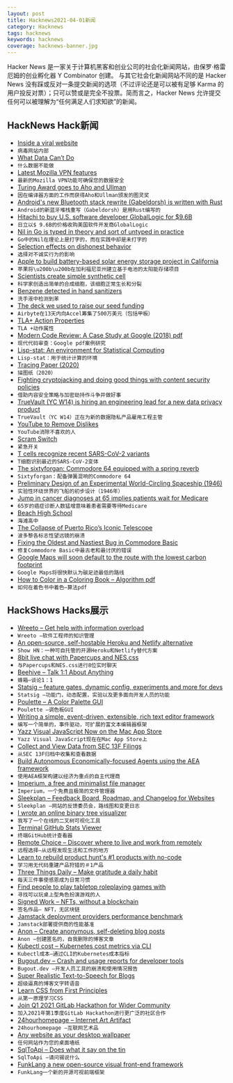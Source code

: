 ```yaml
---
layout: post
title: Hacknews2021-04-01新闻
category: Hacknews
tags: hacknews
keywords: hacknews
coverage: hacknews-banner.jpg
---
```


Hacker News 是一家关于计算机黑客和创业公司的社会化新闻网站，由保罗·格雷厄姆的创业孵化器 Y Combinator 创建。
与其它社会化新闻网站不同的是 Hacker News 没有踩或反对一条提交新闻的选项（不过评论还是可以被有足够 Karma 的用户投反对票）；只可以赞或是完全不投票。简而言之，Hacker News 允许提交任何可以被理解为“任何满足人们求知欲”的新闻。

## HackNews Hack新闻


- [Inside a viral website](https://notfunatparties.substack.com/p/inside-a-viral-website)
- `病毒网站内部`
- [What Data Can’t Do](https://www.newyorker.com/magazine/2021/03/29/what-data-cant-do)
- `什么数据不能做`
- [Latest Mozilla VPN features](https://blog.mozilla.org/blog/2021/03/30/latest-mozilla-vpn-features-keep-your-data-safe/)
- `最新的Mozilla VPN功能可确保您的数据安全`
- [Turing Award goes to Aho and Ullman](https://www.nytimes.com/2021/03/31/technology/turing-award-aho-ullman.html)
- `因在编译器方面的工作而获得Aho和Ullman颁发的图灵奖`
- [Android's new Bluetooth stack rewrite (Gabeldorsh) is written with Rust](https://android.googlesource.com/platform/system/bt/+/master/gd/rust/)
- `Android的新蓝牙堆栈重写（Gabeldorsh）是用Rust编写的`
- [Hitachi to buy U.S. software developer GlobalLogic for $9.6B](https://www.reuters.com/article/us-hitachi-globallogic/hitachi-to-buy-u-s-software-developer-globallogic-for-9-6-billion-idUSKBN2BN0ED)
- `日立以$ 9.6B的价格收购美国软件开发商GlobalLogic`
- [Nil in Go is typed in theory and sort of untyped in practice](https://utcc.utoronto.ca/~cks/space/blog/programming/GoNilIsTypedSortOf)
- `Go中的Nil在理论上是打字的，而在实践中却是未打字的`
- [Selection effects on dishonest behavior](http://journal.sjdm.org/20/200824b/jdm200824b.html)
- `选择对不诚实行为的影响`
- [Apple to build battery-based solar energy storage project in California](https://www.reuters.com/article/us-apple-environment-idUSKBN2BN206)
- `苹果将\u200b\u200b在加利福尼亚州建立基于电池的太阳能存储项目`
- [Scientists create simple synthetic cell](https://www.nist.gov/news-events/news/2021/03/scientists-create-simple-synthetic-cell-grows-and-divides-normally)
- `科学家创造出简单的合成细胞，该细胞正常生长和分裂`
- [Benzene detected in hand sanitizers](https://www.valisure.com/blog/valisure-news/valisure-detects-benzene-in-hand-sanitizers/)
- `洗手液中检测到苯`
- [The deck we used to raise our seed funding](https://airbyte.io/articles/our-story/the-deck-we-used-to-raise-our-seed-with-accel-in-13-days/)
- `Airbyte在13天内向Accel筹集了500万美元（包括甲板）`
- [TLA+ Action Properties](https://www.hillelwayne.com/post/action-properties/)
- `TLA +动作属性`
- [Modern Code Review: A Case Study at Google (2018) pdf](https://sback.it/publications/icse2018seip.pdf)
- `现代代码审查：Google pdf案例研究`
- [Lisp-stat: An environment for Statistical Computing](https://lisp-stat.dev/)
- `Lisp-stat：用于统计计算的环境`
- [Tracing Paper (2020)](https://logicmag.io/security/tracing-paper/)
- `描图纸（2020）`
- [Fighting cryptojacking and doing good things with content security policies](https://www.troyhunt.com/i-now-own-the-coinhive-domain-heres-how-im-fighting-cryptojacking-and-doing-good-things-with-content-security-policies/)
- `借助内容安全策略与加密劫持作斗争并做好事`
- [TrueVault (YC W14) is hiring an engineering lead for a new data privacy product](https://www.ycombinator.com/companies/628/jobs/oc7r6dIgO-engineering-lead)
- `TrueVault（YC W14）正在为新的数据隐私产品雇用工程主管`
- [YouTube to Remove Dislikes](https://twitter.com/YouTube/status/1376942486594150405)
- `YouTube消除不喜欢的人`
- [Scram Switch](http://www.catb.org/jargon/html/S/scram-switch.html)
- `紧急开关`
- [T cells recognize recent SARS-CoV-2 variants](https://www.nih.gov/news-events/news-releases/t-cells-recognize-recent-sars-cov-2-variants)
- `T细胞识别最近的SARS-CoV-2变体`
- [The sixtyforgan: Commodore 64 equipped with a spring reverb](https://www.linusakesson.net/sixtyforgan/index.php)
- `Sixtyforgan：配备弹簧混响的Commodore 64`
- [Preliminary Design of an Experimental World-Circling Spaceship (1946)](https://www.rand.org/pubs/special_memoranda/SM11827.html)
- `实验性环绕世界的飞船的初步设计（1946年）`
- [Jump in cancer diagnoses at 65 implies patients wait for Medicare](http://med.stanford.edu/news/all-news/2021/03/Cancer-diagnoses-implies-patients-wait-for-Medicare.html)
- `65岁的癌症诊断人数猛增意味着患者需要等待Medicare`
- [Beach High School](http://www2.cruzio.com/~beachhi/graduation.html)
- `海滩高中`
- [The Collapse of Puerto Rico’s Iconic Telescope](https://www.newyorker.com/magazine/2021/04/05/the-collapse-of-puerto-ricos-iconic-telescope)
- `波多黎各标志性望远镜的崩溃`
- [Fixing the Oldest and Nastiest Bug in Commodore Basic](https://c65gs.blogspot.com/2021/03/guest-post-from-bitshifter-fixing.html)
- `修复Commodore Basic中最古老和最讨厌的错误`
- [Google Maps will soon default to the route with the lowest carbon footprint](https://blog.google/products/maps/redefining-what-map-can-be-new-information-and-ai)
- `Google Maps将很快默认为碳足迹最低的路线`
- [How to Color in a Coloring Book – Algorithm pdf](https://web.media.mit.edu/~lieber/Publications/Coloring-Book.pdf)
- `如何在着色书中着色–算法pdf`


## HackShows Hacks展示

- [ Wreeto – Get help with information overload](https://wreeto.com)
- `Wreeto –软件工程师的知识管理`
- [ An open-source, self-hostable Heroku and Netlify alternative](https://coollabs.io/coolify)
- `Show HN：一种可自托管的开源Heroku和Netlify替代方案`
- [ 8bit live chat with Papercups and NES.css](https://papercups-io.github.io/chat-builder/nes/)
- `与Papercups和NES.css进行8位实时聊天`
- [ Beehive – Talk 1:1 About Anything](https://www.askbeehive.com/)
- `蜂箱–谈论1：1`
- [ Statsig – feature gates, dynamic config, experiments and more for devs](https://statsig.com)
- `Statsig –功能门，动态配置，实验以及更多面向开发人员的功能`
- [ Poulette – A Color Palette GUI](https://github.com/grgrdvrt/poulette)
- `Poulette –调色板GUI`
- [ Writing a simple, event-driven, extensible, rich text editor framework](https://github.com/simplygreatwork/textbase)
- `编写一个简单的，事件驱动，可扩展的富文本编辑器框架`
- [ Yazz Visual JavaScript Now on the Mac App Store](https://apps.apple.com/gb/app/visual-javascript/id1551448939?mt=12)
- `Yazz Visual JavaScript现在在Mac App Store上`
- [ Collect and View Data from SEC 13F Filings](https://github.com/toddwschneider/sec-13f-filings)
- `从SEC 13F归档中收集和查看数据`
- [ Build Autonomous Economically-focused Agents using the AEA framework](https://github.com/fetchai/agents-aea)
- `使用AEA框架构建以经济为重点的自主代理商`
- [ Imperium, a free and minimalist file manager](https://www.dreamcrafter.dev/)
- `Imperium，一个免费且极简的文件管理器`
- [ Sleekplan – Feedback Board, Roadmap, and Changelog for Websites](https://sleekplan.com/?v=2)
- `Sleekplan –网站的反馈委员会，路线图和变更日志`
- [ I wrote an online binary tree visualizer](https://binary-tree-visualizer.vercel.app/)
- `我写了一个在线的二叉树可视化工具`
- [ Terminal GitHub Stats Viewer](https://github.com/irevenko/octotui)
- `终端GitHub统计查看器`
- [ Remote Choice – Discover where to live and work from remotely](https://remotechoice.co/)
- `远程选择–从远程发现生活和工作的地方`
- [ Learn to rebuild product hunt's #1 products with no-code](https://superbuild.io/newsletter)
- `学习用无代码重建产品狩猎的＃1产品`
- [ Three Things Daily – Make gratitude a daily habit](https://threethingsdaily.xyz)
- `每天三件事使感恩成为日常习惯`
- [ Find people to play tabletop roleplaying games with](https://roleplayful.com/)
- `寻找可以玩桌上型角色扮演游戏的人`
- [ Signed Work – NFTs, without a blockchain](https://signed.work/)
- `签名作品– NFT，无区块链`
- [ Jamstack deployment providers performance benchmark](https://jamstackdeploy.com)
- `Jamstack部署提供商的性能基准`
- [ Anon – Create anonymous, self-deleting blog posts](https://anon.sharehub.live)
- `Anon –创建匿名的，自我删除的博客文章`
- [ Kubectl cost – Kubernetes cost metrics via CLI](https://github.com/kubecost/kubectl-cost)
- `Kubectl成本–通过CLI的Kubernetes成本指标`
- [ Bugout.dev – Crash and usage reports for developer tools](item?id=26652065)
- `Bugout.dev –开发人员工具的崩溃和使用情况报告`
- [ Super Realistic Text-to-Speech for Blogs](https://app.silatus.com/try)
- `超级逼真的博客文字转语音`
- [ Learn CSS from First Principles](http://painlesscss.com/)
- `从第一原理学习CSS`
- [ Join Q1 2021 GitLab Hackathon for Wider Community](https://gitlab.com/gitlab-com/marketing/community-relations/contributor-program/hackathon/-/issues/50)
- `加入2021年第1季度GitLab Hackathon进行更广泛的社区合作`
- [ 24hourhomepage – Internet Art Artifact](https://24hourhomepage.com)
- `24hourhomepage –互联网艺术品`
- [ Any website as your desktop wallpaper](https://github.com/sindresorhus/Plash)
- `任何网站作为您的桌面墙纸`
- [ SqlToApi – Does what it say on the tin](https://www.sqltoapi.com/)
- `SqlToApi –请问锡说什么`
- [ FunkLang a new open-source visual front-end framework](https://www.funklang.com/)
- `FunkLang一个新的开源可视前端框架`


